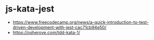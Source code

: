 # js-kata-jest

- https://www.freecodecamp.org/news/a-quick-introduction-to-test-driven-development-with-jest-cac71cb94e50/
- https://osherove.com/tdd-kata-1/
